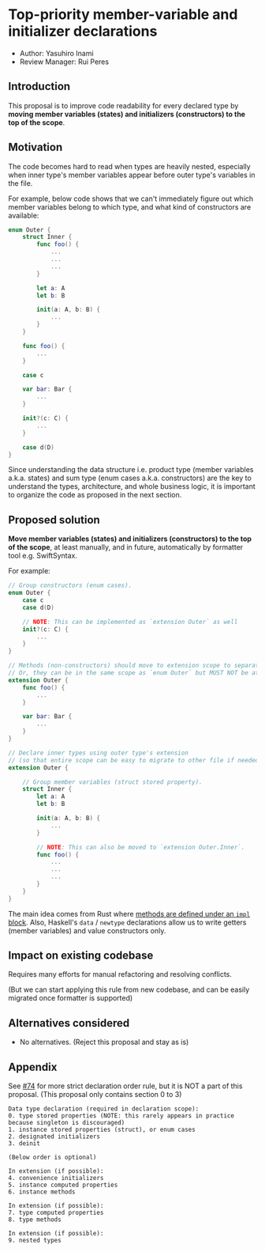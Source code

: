 # Top-priority member-variable and initializer declarations

* Author: Yasuhiro Inami
* Review Manager: Rui Peres

## Introduction

This proposal is to improve code readability for every declared type by **moving member variables (states) and initializers (constructors) to the top of the scope**.

## Motivation

The code becomes hard to read when types are heavily nested, especially when inner type's member variables appear before outer type's variables in the file.

For example, below code shows that we can't immediately figure out which member variables belong to which type, and what kind of constructors are available:

```swift
enum Outer {
    struct Inner {
        func foo() {
            ...
            ...
            ...
        }

        let a: A
        let b: B

        init(a: A, b: B) {
            ...
        }
    }

    func foo() {
        ...
    }

    case c

    var bar: Bar {
        ...
    }

    init?(c: C) {
        ...
    }

    case d(D)
}
```

Since understanding the data structure i.e. product type (member variables a.k.a. states) and sum type (enum cases a.k.a. constructors) are the key to understand the types, architecture, and whole business logic, it is important to organize the code as proposed in the next section.

## Proposed solution

**Move member variables (states) and initializers (constructors) to the top of the scope**, at least manually, and in future, automatically by formatter tool e.g. SwiftSyntax.

For example:

```swift
// Group constructors (enum cases).
enum Outer {
    case c
    case d(D)

    // NOTE: This can be implemented as `extension Outer` as well
    init?(c: C) {
        ...
    }
}

// Methods (non-constructors) should move to extension scope to separate from constructors.
// Or, they can be in the same scope as `enum Outer` but MUST NOT be at the top of its scope.
extension Outer {
    func foo() {
        ...
    }

    var bar: Bar {
        ...
    }
}

// Declare inner types using outer type's extension
// (so that entire scope can be easy to migrate to other file if needed)
extension Outer {

    // Group member variables (struct stored property).
    struct Inner {
        let a: A
        let b: B

        init(a: A, b: B) {
            ...
        }

        // NOTE: This can also be moved to `extension Outer.Inner`.
        func foo() {
            ...
            ...
            ...
        }
    }
}
```

The main idea comes from Rust where [methods are defined under an `impl` block](https://doc.rust-lang.org/rust-by-example/fn/methods.html).
Also, Haskell's `data` / `newtype` declarations allow us to write getters (member variables) and value constructors only.

## Impact on existing codebase

Requires many efforts for manual refactoring and resolving conflicts.

(But we can start applying this rule from new codebase, and can be easily migrated once formatter is supported)

## Alternatives considered

- No alternatives. (Reject this proposal and stay as is)

## Appendix

See [#74](https://github.com/Babylonpartners/ios-playbook/pull/74) for more strict declaration order rule, but it is NOT a part of this proposal.
(This proposal only contains section 0 to 3)

```
Data type declaration (required in declaration scope):
0. type stored properties (NOTE: this rarely appears in practice because singleton is discouraged)
1. instance stored properties (struct), or enum cases
2. designated initializers
3. deinit

(Below order is optional)

In extension (if possible):
4. convenience initializers
5. instance computed properties
6. instance methods

In extension (if possible):
7. type computed properties
8. type methods

In extension (if possible):
9. nested types
```

